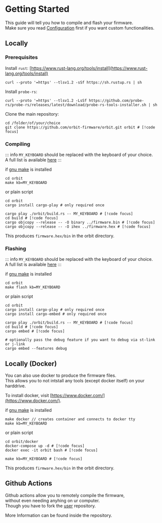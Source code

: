 # Getting Started


This guide will tell you how to compile and flash your firmware.  
Make sure you read [Configuration](/configuration.html) first if you want custom functionalities.


## Locally


### Prerequisites

Install `rust`:
[https://www.rust-lang.org/tools/install](https://www.rust-lang.org/tools/install)
```shell
curl --proto '=https' --tlsv1.2 -sSf https://sh.rustup.rs | sh
```

Install `probe-rs`:
```shell
curl --proto '=https' --tlsv1.2 -LsSf https://github.com/probe-rs/probe-rs/releases/latest/download/probe-rs-tools-installer.sh | sh
```

Clone the main repository:
```shell
cd /folder/of/your/choice
git clone https://github.com/orbit-firmware/orbit.git orbit # [!code focus]
```



<div class="c-spacer-small"></div>

### Compiling

::: info
`MY_KEYBOARD` should be replaced with the keyboard of your choice.  
A full list is available [here](https://github.com/orbit-firmware/orbit/tree/master/keyboards)
:::

if [gnu make](https://www.gnu.org/software/make/) is installed
```shell
cd orbit
make kb=MY_KEYBOARD
```

or plain script
```shell
cd orbit
cargo install cargo-play # only required once

cargo play ./orbit/build.rs -- MY_KEYBOARD # [!code focus]
cd build # [!code focus]
cargo objcopy --release -- -O binary ../firmware.bin # [!code focus]
cargo objcopy --release -- -O ihex ../firmware.hex # [!code focus]
```

This produces `firmware.hex/bin` in the orbit directory.

<div class="c-spacer-small"></div>

### Flashing

::: info
`MY_KEYBOARD` should be replaced with the keyboard of your choice.  
A full list is available [here](https://github.com/orbit-firmware/orbit/tree/master/keyboards)
:::


if [gnu make](https://www.gnu.org/software/make/) is installed
```shell
cd orbit
make flash kb=MY_KEYBOARD
```

or plain script
```shell
cd orbit
cargo install cargo-play # only required once
cargo install cargo-embed # only required once

cargo play ./orbit/build.rs -- MY_KEYBOARD # [!code focus]
cd build # [!code focus]
cargo embed # [!code focus]

# optionally pass the debug feature if you want to debug via st-link or j-link
cargo embed --features debug
```
  
<div class="c-spacer-large"></div>


## Locally (Docker)

You can also use docker to produce the firmware files.  
This allows you to not intstall any tools (except docker itself) on your harddrive.  

To install docker, visit [https://www.docker.com/](https://www.docker.com/).

if [gnu make](https://www.gnu.org/software/make/) is installed
```shell
make docker // creates container and connects to docker tty
make kb=MY_KEYBOARD
```

or plain script
```shell
cd orbit/docker
docker-compose up -d # [!code focus]
docker exec -it orbit bash # [!code focus]

make kb=MY_KEYBOARD # [!code focus]
```

This produces `firmware.hex/bin` in the orbit directory.


<div class="c-spacer-large"></div>

## Github Actions

Github actions allow you to remotely compile the firmware,  
without even needing anyhing on ur computer.  
Though you have to fork the [user](https://github.com/orbit-firmware/user) repository.
  
More Information can be found inside the repository.
